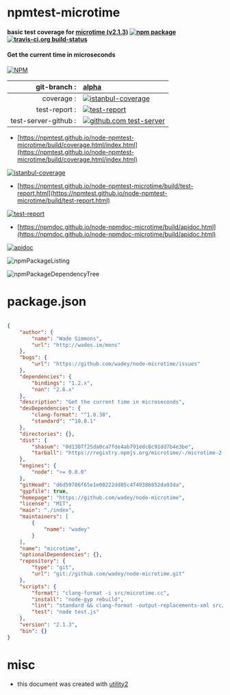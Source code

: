 # npmtest-microtime

#### basic test coverage for  [microtime (v2.1.3)](https://github.com/wadey/node-microtime)  [![npm package](https://img.shields.io/npm/v/npmtest-microtime.svg?style=flat-square)](https://www.npmjs.org/package/npmtest-microtime) [![travis-ci.org build-status](https://api.travis-ci.org/npmtest/node-npmtest-microtime.svg)](https://travis-ci.org/npmtest/node-npmtest-microtime)

#### Get the current time in microseconds

[![NPM](https://nodei.co/npm/microtime.png?downloads=true&downloadRank=true&stars=true)](https://www.npmjs.com/package/microtime)

| git-branch : | [alpha](https://github.com/npmtest/node-npmtest-microtime/tree/alpha)|
|--:|:--|
| coverage : | [![istanbul-coverage](https://npmtest.github.io/node-npmtest-microtime/build/coverage.badge.svg)](https://npmtest.github.io/node-npmtest-microtime/build/coverage.html/index.html)|
| test-report : | [![test-report](https://npmtest.github.io/node-npmtest-microtime/build/test-report.badge.svg)](https://npmtest.github.io/node-npmtest-microtime/build/test-report.html)|
| test-server-github : | [![github.com test-server](https://npmtest.github.io/node-npmtest-microtime/GitHub-Mark-32px.png)](https://npmtest.github.io/node-npmtest-microtime/build/app/index.html) | | build-artifacts : | [![build-artifacts](https://npmtest.github.io/node-npmtest-microtime/glyphicons_144_folder_open.png)](https://github.com/npmtest/node-npmtest-microtime/tree/gh-pages/build)|

- [https://npmtest.github.io/node-npmtest-microtime/build/coverage.html/index.html](https://npmtest.github.io/node-npmtest-microtime/build/coverage.html/index.html)

[![istanbul-coverage](https://npmtest.github.io/node-npmtest-microtime/build/screenCapture.buildCi.browser.%252Ftmp%252Fbuild%252Fcoverage.lib.html.png)](https://npmtest.github.io/node-npmtest-microtime/build/coverage.html/index.html)

- [https://npmtest.github.io/node-npmtest-microtime/build/test-report.html](https://npmtest.github.io/node-npmtest-microtime/build/test-report.html)

[![test-report](https://npmtest.github.io/node-npmtest-microtime/build/screenCapture.buildCi.browser.%252Ftmp%252Fbuild%252Ftest-report.html.png)](https://npmtest.github.io/node-npmtest-microtime/build/test-report.html)

- [https://npmdoc.github.io/node-npmdoc-microtime/build/apidoc.html](https://npmdoc.github.io/node-npmdoc-microtime/build/apidoc.html)

[![apidoc](https://npmdoc.github.io/node-npmdoc-microtime/build/screenCapture.buildCi.browser.%252Ftmp%252Fbuild%252Fapidoc.html.png)](https://npmdoc.github.io/node-npmdoc-microtime/build/apidoc.html)

![npmPackageListing](https://npmtest.github.io/node-npmtest-microtime/build/screenCapture.npmPackageListing.svg)

![npmPackageDependencyTree](https://npmtest.github.io/node-npmtest-microtime/build/screenCapture.npmPackageDependencyTree.svg)



# package.json

```json

{
    "author": {
        "name": "Wade Simmons",
        "url": "http://wades.im/mons"
    },
    "bugs": {
        "url": "https://github.com/wadey/node-microtime/issues"
    },
    "dependencies": {
        "bindings": "1.2.x",
        "nan": "2.6.x"
    },
    "description": "Get the current time in microseconds",
    "devDependencies": {
        "clang-format": "^1.0.38",
        "standard": "^10.0.1"
    },
    "directories": {},
    "dist": {
        "shasum": "0d1307f25da0ca7fde4ab791edc8c91dd7b4e3be",
        "tarball": "https://registry.npmjs.org/microtime/-/microtime-2.1.3.tgz"
    },
    "engines": {
        "node": ">= 0.8.0"
    },
    "gitHead": "d6d59786f65e1e00222dd85c4f49386852da93da",
    "gypfile": true,
    "homepage": "https://github.com/wadey/node-microtime",
    "license": "MIT",
    "main": "./index",
    "maintainers": [
        {
            "name": "wadey"
        }
    ],
    "name": "microtime",
    "optionalDependencies": {},
    "repository": {
        "type": "git",
        "url": "git://github.com/wadey/node-microtime.git"
    },
    "scripts": {
        "format": "clang-format -i src/microtime.cc",
        "install": "node-gyp rebuild",
        "lint": "standard && clang-format -output-replacements-xml src/microtime.cc | (! grep -q '<replacement ')",
        "test": "node test.js"
    },
    "version": "2.1.3",
    "bin": {}
}
```



# misc
- this document was created with [utility2](https://github.com/kaizhu256/node-utility2)
